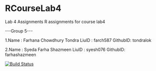# RCourseLab4
Lab 4 Assignments
R assignments for course lab4

---Group 5---

1.Name : Farhana Chowdhury Tondra
LiuID : farch587
GithubID: tondralok

2.Name : Syeda Farha Shazmeen
LiuID : syesh076
GithubID: farhashazmeen

[![Build Status](https://travis-ci.org/tondralok/RCourseLab4.svg?branch=master)](https://travis-ci.org/tondralok/RCourseLab4)
